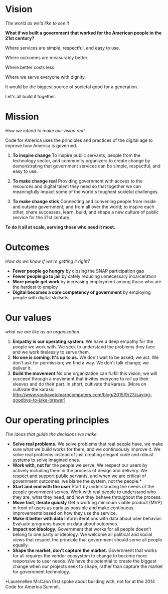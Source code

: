 # Vision
 *The world as we’d like to see it*

**What if we built a government that worked for the American people in the 21st century?**

Where services are simple, respectful, and easy to use.

Where outcomes are measurably better.

Where better costs less.

Where we serve everyone with dignity.

It would be the biggest source of societal good for a generation.

Let's all build it together.

# Mission
*How we intend to make our vision real*

Code for America uses the principles and practices of the digital age to improve how America is governed.

1. **To inspire change**
To inspire public servants, people from the technology sector, and community organizers to create change by demonstrating that government services can be simple, respectful, and easy to use.

2. **To make change real**
Providing government with access to the resources and digital talent they need so that together we can meaningfully impact some of the world's toughest societal challenges.

3. **To make change stick**
Connecting and convening people from inside and outside government; and from all over the world; to inspire each other, share successes, learn, build, and shape a new culture of public service for the 21st century.

**To do it all at scale, serving those who need it most.**

# Outcomes
*How do we know if we're getting it right?*

* **Fewer people go hungry** by closing the SNAP participation gap
* **Fewer people go to jail** by safely reducing unnecessary incarceration
* **More people get work** by increasing employment among those who are the hardest to employ
* **Digital becomes a core competency of government** by employing people with digital skillsets.


# Our values
*what we are like as an organization*

1. **Empathy is our operating system.** We have a deep empathy for the people we work with. We seek to understand the problems they face and we work tirelessly to serve them.
2. **No one is coming. It's up to us.** We don't wait to be asked; we act. We don't ask for permission; we find a way. We don't talk change; we deliver it.
3. **Build the movement** No one organization can fulfill this vision; we will succeed through a movement that invites everyone to roll up their sleeves and do their part. In short, cultivate the karass. [More on cultivate the karass: http://www.youhavetolearncomputers.com/blog/2015/9/23/saying-goodbye-to-jake-brewer]

# Our operating principles
*The ideas that guide the decisions we make*

* **Solve real problems.** We solve problems that real people have, we make sure what we build works for them, and we continuously improve it. We solve real problems instead of just creating elegant code and robust systems to solve imagined ones.
* **Work with, not for** the people we serve. We respect our users by actively including them in the process of design and delivery. We respect and support public servants, and when we are critical of government outcomes, we blame the system, not the people.* 
* **Start and end with the user**
Start by understanding the needs of the people government serves. Work with real people to understand who they are, what they need, and how they behave throughout the process.
* **Move fast, iterate quickly**
Get a working minimum viable product (MVP) in front of users as early as possible and make continuous improvements based on how they use the service.
* **Make it better with data**
Inform iterations with data about user behavior. Evaluate programs based on data about outcomes.
* **Impact not ideology.**
Government that works for all people doesn’t belong to one party or ideology. We welcome all political and social views that respect the principle that government should serve all people equally.
* **Shape the market, don't capture the market.** Government that works for all requires the vendor ecosystem to change to become more responsive to user needs. We have the potential to create the biggest change when our projects seek to shape, rather than capture the market for government technology.

*Laurenellen McCann first spoke about building with, not for at the 2014 Code for America Summit.
